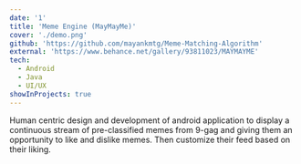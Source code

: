 ```yaml
---
date: '1'
title: 'Meme Engine (MayMayMe)'
cover: './demo.png'
github: 'https://github.com/mayankmtg/Meme-Matching-Algorithm'
external: 'https://www.behance.net/gallery/93811023/MAYMAYME'
tech:
  - Android
  - Java
  - UI/UX
showInProjects: true
---
```


Human centric design and development of android application to display a continuous stream of pre-classified memes from 9-gag and giving them an opportunity to like and dislike memes. Then customize their feed based on their liking.
